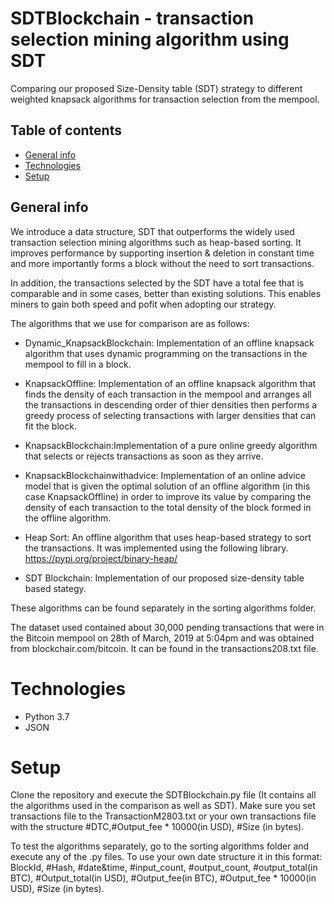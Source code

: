 # SDTBlockchain - transaction selection mining algorithm using SDT 
Comparing our proposed Size-Density table (SDT) strategy to different weighted knapsack algorithms for transaction selection from the mempool.
## Table of contents
* [General info](#general-info)
* [Technologies](#technologies)
* [Setup](#Setup)

## General info
We introduce a data structure, SDT that outperforms the widely used transaction selection mining algorithms such as heap-based sorting. It improves performance by supporting insertion & deletion in constant time
and more importantly forms a block without the need to sort transactions.

In addition, the transactions selected by the SDT have a total fee that is comparable and in some cases, better than existing solutions. This enables miners to gain both speed and pofit when adopting our strategy.

The algorithms that we use for comparison are as follows:

* Dynamic_KnapsackBlockchain: Implementation of an offline knapsack algorithm that uses dynamic programming on the transactions in the 
mempool to fill in a block.

* KnapsackOffline: Implementation of an offline knapsack algorithm that finds the density of  each transaction in the mempool and arranges 
all the transactions in descending order of thier densities then performs a greedy process of selecting transactions with larger densities
that can fit the block.

* KnapsackBlockchain:Implementation of a pure online greedy algorithm that selects or rejects transactions as soon as they arrive.

* KnapsackBlockchainwithadvice: Implementation of an online advice model that is given the optimal solution of an offline algorithm (in this
case KnapsackOffline) in order to improve its value by comparing the density of each transaction to the total density of the block formed
in the offline algorithm.

* Heap Sort: An offline algorithm that uses heap-based strategy to sort the transactions. It was implemented using the following library. https://pypi.org/project/binary-heap/
* SDT Blockchain: Implementation of our proposed size-density table based stategy.

These algorithms can be found separately in the sorting algorithms folder.

The dataset used contained about 30,000 pending transactions that were in the Bitcoin mempool on 28th of March, 2019 at 5:04pm and was obtained from blockchair.com/bitcoin. It can be found in the transactions208.txt file.

# Technologies
* Python 3.7
* JSON

# Setup
Clone the repository and execute the SDTBlockchain.py file (It contains all the algorithms used in the comparison as well as SDT). Make sure you set transactions file to the TransactionM2803.txt or your own transactions file with the structure #DTC,#Output_fee * 10000(in USD), #Size (in bytes).

To test the algorithms separately, go to the sorting algorithms folder and execute any of the .py files. To use your own date structure it in this format:
BlockId, #Hash, #date&time, #input_count, #output_count, #output_total(in BTC), #Output_total(in USD),  #Output_fee(in BTC), #Output_fee * 10000(in USD), #Size (in bytes).



